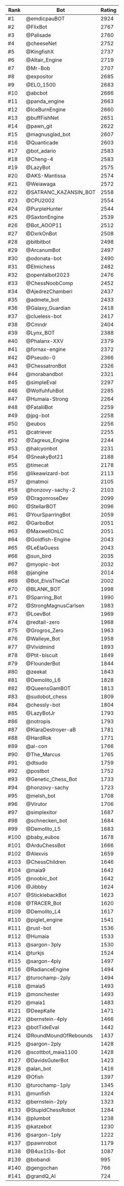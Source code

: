 Rank|Bot|Rating
---|---|---
#1|@emdicpauBOT|2924
#2|@FlixBot|2767
#3|@Palisade|2760
#4|@cheeseNet|2752
#5|@KingfishX|2737
#6|@Altair_Engine|2719
#7|@Mr-Bob|2707
#8|@expositor|2685
#9|@ELO_1500|2683
#10|@abcbot|2666
#11|@panda_engine|2663
#12|@IceBurnEngine|2660
#13|@buffFishNet|2651
#14|@pawn_git|2622
#15|@magnusglad_bot|2607
#16|@Quanticade|2603
#17|@bot_adario|2583
#18|@Cheng-4|2583
#19|@LazyBot|2575
#20|@AKS-Mantissa|2574
#21|@Weiawaga|2572
#22|@SATRANC_KAZANSIN_BOT|2558
#23|@CPU2002|2554
#24|@PurpleHunter|2544
#25|@SaxtonEngine|2539
#26|@Bot_AOOP11|2512
#27|@DxrkOnBot|2508
#28|@bitbitbot|2498
#29|@ArcanumBot|2497
#30|@odonata-bot|2490
#31|@Elmichess|2482
#32|@opentalbot2023|2476
#33|@ChessNoobComp|2452
#34|@AjedrezChamberi|2437
#35|@admete_bot|2433
#36|@Galaxy_Guardian|2418
#37|@clueless-bot|2417
#38|@Cmndr|2404
#39|@Lynx_BOT|2388
#40|@Phalanx-XXV|2379
#41|@fornax-engine|2372
#42|@Pseudo-0|2366
#43|@ChessatronBot|2326
#44|@morabandbot|2321
#45|@simpleEval|2297
#46|@WolfuhfuhBot|2285
#47|@Humaia-Strong|2264
#48|@FataliiBot|2259
#49|@jpg-bot|2258
#50|@eubos|2256
#51|@catriever|2255
#52|@Zagreus_Engine|2244
#53|@halcyonbot|2231
#54|@SneakyBot21|2188
#55|@timecat|2178
#56|@likeawizard-bot|2113
#57|@matmoi|2105
#58|@honzovy-sachy-2|2103
#59|@DragonroseDev|2099
#60|@StellarBOT|2096
#61|@YourSparringBot|2059
#62|@GarboBot|2051
#63|@MaxwellOnLC|2051
#64|@Goldfish-Engine|2043
#65|@LeElaGuess|2043
#66|@sun_bird|2035
#67|@myopic-bot|2032
#68|@jangine|2014
#69|@Bot_ElvisTheCat|2002
#70|@BLANK_BOT|1998
#71|@Sparring_Bot|1990
#72|@StrongMagnusCarlsen|1983
#73|@LoevBot|1969
#74|@redtail-zero|1968
#75|@Grogros_Zero|1963
#76|@Walleye_Bot|1958
#77|@Vividmind|1893
#78|@Ptit-biscuit|1849
#79|@FlounderBot|1844
#80|@zeekat|1843
#81|@Demolito_L6|1828
#82|@QueensGamBOT|1813
#83|@sudobot_chess|1809
#84|@chessly-bot|1804
#85|@LazyBotJr|1793
#86|@notropis|1793
#87|@KlaraDestroyer-aB|1781
#88|@HardRok|1771
#89|@ai-con|1766
#90|@The_Marcus|1765
#91|@dtsudo|1759
#92|@postbot|1752
#93|@Genetic_Chess_Bot|1733
#94|@honzovy-sachy|1723
#95|@melsh_bot|1708
#96|@Virutor|1706
#97|@simplexitor|1687
#98|@schnecken_bot|1684
#99|@Demolito_L5|1683
#100|@baby_eubos|1678
#101|@ArduChessBot|1666
#102|@Alexvis|1659
#103|@ChessChildren|1646
#104|@maia9|1642
#105|@noobic_bot|1642
#106|@Jibbby|1624
#107|@SticklebackBot|1623
#108|@TRACER_Bot|1620
#109|@Demolito_L4|1617
#110|@piglet_engine|1541
#111|@rust-bot|1536
#112|@Humaia|1533
#113|@sargon-3ply|1530
#114|@turkjs|1524
#115|@sargon-4ply|1497
#116|@RadianceEngine|1494
#117|@turochamp-2ply|1494
#118|@maia5|1493
#119|@monchester|1493
#120|@maia1|1483
#121|@DeepKalle|1471
#122|@bernstein-4ply|1466
#123|@botTideEval|1442
#124|@RoundMoundOfRebounds|1437
#125|@sargon-2ply|1428
#126|@scottbot_maia1100|1428
#127|@DavidsGuterBot|1423
#128|@alan_bot|1416
#129|@Ofish|1397
#130|@turochamp-1ply|1345
#131|@munfish|1324
#132|@bernstein-2ply|1323
#133|@StupidChessRobot|1284
#134|@plumbot|1238
#135|@katzebot|1230
#136|@sargon-1ply|1222
#137|@pawnrobot|1179
#138|@B4ux1t3s-Bot|1087
#139|@bobandi|995
#140|@gengochan|766
#141|@grandQ_AI|724

